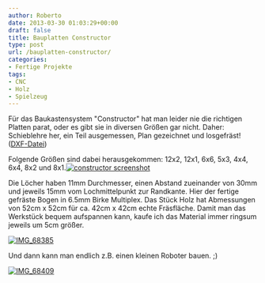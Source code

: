 ```yaml
---
author: Roberto
date: 2013-03-30 01:03:29+00:00
draft: false
title: Bauplatten Constructor
type: post
url: /bauplatten-constructor/
categories:
- Fertige Projekte
tags:
- CNC
- Holz
- Spielzeug
---
```


Für das Baukastensystem "Constructor" hat man leider nie die richtigen Platten parat, oder es gibt sie in diversen Größen gar nicht. Daher: Schieblehre her, ein Teil ausgemessen, Plan gezeichnet und losgefräst!<!-- more --> ([DXF-Datei](https://eigenbaukombinat.de/wp-content/uploads/2013/03/constructor-4x4-4x6-6x6-5x3-12x2-8x2-12x1-8x1.dxf))

Folgende Größen sind dabei herausgekommen: 12x2, 12x1, 6x6, 5x3, 4x4, 6x4, 8x2 und 8x1.[![constructor screenshot](https://eigenbaukombinat.de/wp-content/uploads/2013/03/constructor-screenshot-300x297.png)
](https://eigenbaukombinat.de/wp-content/uploads/2013/03/constructor-screenshot.png)

Die Löcher haben 11mm Durchmesser, einen Abstand zueinander von 30mm und jeweils 15mm vom Lochmittelpunkt zur Randkante. Hier der fertige gefräste Bogen in 6.5mm Birke Multiplex. Das Stück Holz hat Abmessungen von 52cm x 52cm für ca. 42cm x 42cm echte Fräsfläche. Damit man das Werkstück bequem aufspannen kann, kaufe ich das Material immer ringsum jeweils um 5cm größer.

[![IMG_68385](https://eigenbaukombinat.de/wp-content/uploads/2013/03/IMG_68385-300x199.jpg)
](https://eigenbaukombinat.de/wp-content/uploads/2013/03/IMG_68385.jpg)

Und dann kann man endlich z.B. einen kleinen Roboter bauen. ;)

[![IMG_68409](https://eigenbaukombinat.de/wp-content/uploads/2013/03/IMG_68409-300x300.jpg)
](https://eigenbaukombinat.de/wp-content/uploads/2013/03/IMG_68409.jpg)

